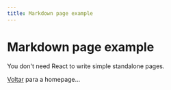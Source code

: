```yaml
---
title: Markdown page example
---
```


# Markdown page example

You don't need React to write simple standalone pages.

[Voltar](/) para a homepage...
